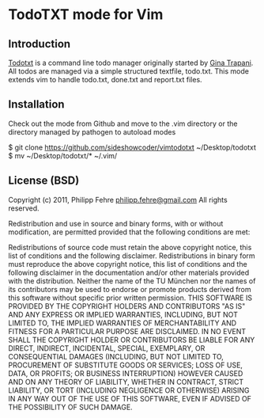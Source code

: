 TodoTXT mode for Vim
=====================

Introduction
------------
[Todotxt](http://todotxt.com/) is a command line todo manager originally started by [Gina Trapani](http://ginatrapani.org/). All todos are managed via a simple structured textfile, todo.txt. This mode extends vim to handle todo.txt, done.txt and report.txt files.


Installation
------------
Check out the mode from Github and move to the .vim directory or the directory managed by pathogen to autoload modes

  $ git clone https://github.com/sideshowcoder/vimtodotxt ~/Desktop/todotxt
  $ mv ~/Desktop/todotxt/\* ~/.vim/


License (BSD) 
-------------
Copyright (c) 2011, Philipp Fehre <philipp.fehre@gmail.com>
All rights reserved.

Redistribution and use in source and binary forms, with or without modification, are permitted provided that the following conditions are met:

Redistributions of source code must retain the above copyright notice, this list of conditions and the following disclaimer.
Redistributions in binary form must reproduce the above copyright notice, this list of conditions and the following disclaimer in the documentation and/or other materials provided with the distribution.
Neither the name of the TU München nor the names of its contributors may be used to endorse or promote products derived from this software without specific prior written permission.
THIS SOFTWARE IS PROVIDED BY THE COPYRIGHT HOLDERS AND CONTRIBUTORS "AS IS" AND ANY EXPRESS OR IMPLIED WARRANTIES, INCLUDING, BUT NOT LIMITED TO, THE IMPLIED WARRANTIES OF MERCHANTABILITY AND FITNESS FOR A PARTICULAR PURPOSE ARE DISCLAIMED. IN NO EVENT SHALL THE COPYRIGHT HOLDER OR CONTRIBUTORS BE LIABLE FOR ANY DIRECT, INDIRECT, INCIDENTAL, SPECIAL, EXEMPLARY, OR CONSEQUENTIAL DAMAGES (INCLUDING, BUT NOT LIMITED TO, PROCUREMENT OF SUBSTITUTE GOODS OR SERVICES; LOSS OF USE, DATA, OR PROFITS; OR BUSINESS INTERRUPTION) HOWEVER CAUSED AND ON ANY THEORY OF LIABILITY, WHETHER IN CONTRACT, STRICT LIABILITY, OR TORT (INCLUDING NEGLIGENCE OR OTHERWISE) ARISING IN ANY WAY OUT OF THE USE OF THIS SOFTWARE, EVEN IF ADVISED OF THE POSSIBILITY OF SUCH DAMAGE.

